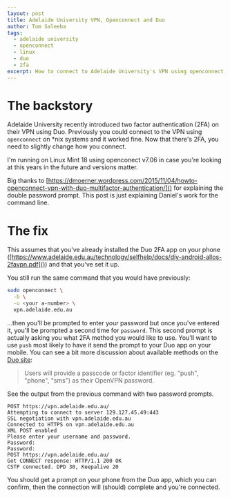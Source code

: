 ```yaml
---
layout: post
title: Adelaide University VPN, Openconnect and Duo
author: Tom Saleeba
tags:
  - adelaide university
  - openconnect
  - linux
  - duo
  - 2fa
excerpt: How to connect to Adelaide University's VPN using openconnect from the command line in *nix based systems now that they're introduced 2FA using Duo.
---
```


# The backstory

Adelaide University recently introduced two factor authentication (2FA) on their VPN using Duo. Previously you could connect to the VPN using `openconnect` on *nix systems and it worked fine. Now that there's 2FA, you need to slightly change how you connect.

I'm running on Linux Mint 18 using openconect v7.06 in case you're looking at this years in the future and versions matter.

Big thanks to [https://dmoerner.wordpress.com/2015/11/04/howto-openconnect-vpn-with-duo-multifactor-authentication/]() for explaining the double password prompt. This post is just explaining Daniel's work for the command line.

# The fix

This assumes that you've already installed the Duo 2FA app on your phone ([https://www.adelaide.edu.au/technology/selfhelp/docs/diy-android-allos-2favpn.pdf]()) and that you've set it up.

You still run the same command that you would have previously:
```bash
sudo openconnect \
  -b \
  -u <your a-number> \
  vpn.adelaide.edu.au
```

...then you'll be prompted to enter your password but once you've entered it, you'll be prompted a second time for `password`. This second prompt is actually asking you what 2FA method you would like to use. You'll want to use `push` most likely to have it send the prompt to your Duo app on your mobile. You can see a bit more discussion about available methods on the [Duo site](https://duo.com/docs/openvpn):

> Users will provide a passcode or factor identifier (eg. "push", "phone", "sms") as their OpenVPN password.

See the output from the previous command with two password prompts.
```
POST https://vpn.adelaide.edu.au/
Attempting to connect to server 129.127.45.49:443
SSL negotiation with vpn.adelaide.edu.au
Connected to HTTPS on vpn.adelaide.edu.au
XML POST enabled
Please enter your username and password.
Password:
Password:
POST https://vpn.adelaide.edu.au/
Got CONNECT response: HTTP/1.1 200 OK
CSTP connected. DPD 30, Keepalive 20
```

You should get a prompt on your phone from the Duo app, which you can confirm, then the connection will (should) complete and you're connected.
